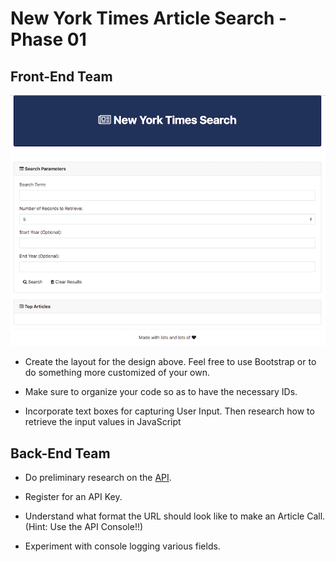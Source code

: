 # New York Times Article Search - Phase 01

## Front-End Team
![nyt-search](Images/nyt.png)

* Create the layout for the design above. Feel free to use Bootstrap or to do something more customized of your own.

* Make sure to organize your code so as to have the necessary IDs.

* Incorporate text boxes for capturing User Input. Then research how to retrieve the input values in JavaScript

## Back-End Team

* Do preliminary research on the [API](https://developer.nytimes.com/docs/articlesearch-product/1/routes/articlesearch.json/get).

* Register for an API Key.

* Understand what format the URL should look like to make an Article Call. (Hint: Use the API Console!!)

* Experiment with console logging various fields.
